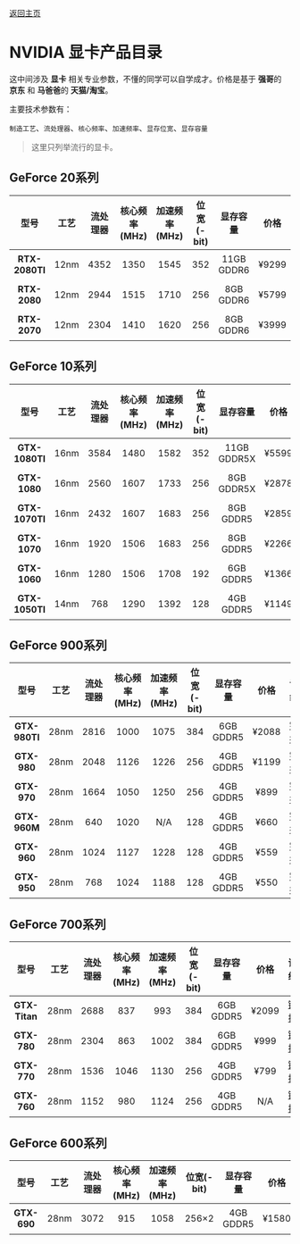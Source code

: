 [返回主页](https://github.com/93Alliance/diy-pc/)

# NVIDIA 显卡产品目录

这中间涉及 **显卡** 相关专业参数，不懂的同学可以自学成才。价格是基于 **强哥**的 **京东** 和 **马爸爸**的 **天猫/淘宝**。

主要技术参数有：

`制造工艺`、`流处理器`、`核心频率`、`加速频率`、`显存位宽`、`显存容量`

> 这里只列举流行的显卡。

## GeForce 20系列

| 型号 | 工艺 | 流处理器  |  核心频率(MHz)| 加速频率(MHz) | 位宽(-bit)  | 显存容量 |  价格 | 详细
| :------: | :------: | :------: |  :------: | :------: | :------: | :------: | :------: | :------: |
|**RTX-2080TI**| 12nm | 4352 | 1350 | 1545 | 352 | 11GB GDDR6  | ¥9299 |  [链接](detail/rtx-2080ti)
|**RTX-2080**| 12nm | 2944 | 1515 | 1710 | 256 | 8GB GDDR6  | ¥5799 |  [链接](detail/rtx-2080)
|**RTX-2070**| 12nm | 2304 | 1410 | 1620 | 256 | 8GB GDDR6  | ¥3999 |  [链接](detail/rtx-2070)

## GeForce 10系列
| 型号 | 工艺 | 流处理器  |  核心频率(MHz)| 加速频率(MHz) | 位宽(-bit)  | 显存容量 |  价格 | 详细
| :------: | :------: | :------: |  :------: | :------: | :------: | :------: | :------: | :------: |
|**GTX-1080TI**| 16nm | 3584 | 1480 | 1582 | 352 | 11GB GDDR5X  | ¥5599 |  [链接](detail/gtx-1080ti)
|**GTX-1080**| 16nm | 2560 | 1607 | 1733 | 256 | 8GB GDDR5X  | ¥2878 |  [链接](detail/gtx-1080)
|**GTX-1070TI**| 16nm | 2432 | 1607 | 1683 | 256 | 8GB GDDR5  | ¥2859 |  [链接](detail/gtx-1070ti)
|**GTX-1070**| 16nm | 1920 | 1506 | 1683 | 256 | 8GB GDDR5  | ¥2266 |  [链接](detail/gtx-1070)
|**GTX-1060**| 16nm | 1280 | 1506 | 1708 | 192 | 6GB GDDR5  | ¥1366 |  [链接](detail/gtx-1060)
|**GTX-1050TI**| 14nm | 768 | 1290 | 1392 | 128 | 4GB GDDR5  | ¥1149 |  [链接](detail/gtx-1050ti)

## GeForce 900系列

| 型号 | 工艺 | 流处理器  |  核心频率(MHz)| 加速频率(MHz) | 位宽(-bit)  | 显存容量 |  价格 | 详细
| :------: | :------: | :------: |  :------: | :------: | :------: | :------: | :------: | :------: |
|**GTX-980TI**| 28nm | 2816 | 1000 | 1075 | 384 | 6GB GDDR5  | ¥2088 |  [链接](detail/gtx-980ti)
|**GTX-980**| 28nm | 2048 | 1126 | 1226 | 256 | 4GB GDDR5  | ¥1199 |  [链接](detail/gtx-980)
|**GTX-970**| 28nm | 1664 | 1050 | 1250 | 256 | 4GB GDDR5  | ¥899 |  [链接](detail/gtx-970)
|**GTX-960M**| 28nm | 640 | 1020 | N/A | 128 | 4GB GDDR5  | ¥660 |  [链接](detail/gtx-960m)
|**GTX-960**| 28nm | 1024 | 1127 | 1228 | 128 | 4GB GDDR5  | ¥559 |  [链接](detail/gtx-960)
|**GTX-950**| 28nm | 768 | 1024 | 1188 | 128 | 4GB GDDR5  | ¥550 |  [链接](detail/gtx-950)

## GeForce 700系列
| 型号 | 工艺 | 流处理器  |  核心频率(MHz)| 加速频率(MHz) | 位宽(-bit)  | 显存容量 |  价格 | 详细
| :------: | :------: | :------: |  :------: | :------: | :------: | :------: | :------: | :------: |
|**GTX-Titan**| 28nm | 2688 | 837 | 993 | 384 | 6GB GDDR5  | ¥2099 |  [链接](detail/gtx-titan)
|**GTX-780**| 28nm | 2304 | 863 | 1002 | 384 | 6GB GDDR5  | ¥999 |  [链接](detail/gtx-780)
|**GTX-770**| 28nm | 1536 | 1046 | 1130 | 256 | 4GB GDDR5  | ¥799 |  [链接](detail/gtx-770)
|**GTX-760**| 28nm | 1152 | 980 | 1124 | 256 | 4GB GDDR5  | N/A |  [链接](detail/gtx-760)

## GeForce 600系列
| 型号 | 工艺 | 流处理器  |  核心频率(MHz)| 加速频率(MHz) | 位宽(-bit)  | 显存容量 |  价格 | 详细
| :------: | :------: | :------: |  :------: | :------: | :------: | :------: | :------: | :------: |
|**GTX-690**| 28nm | 3072 | 915 | 1058 | 256×2 | 4GB GDDR5  | ¥1580 |  [链接](detail/gtx-690)
